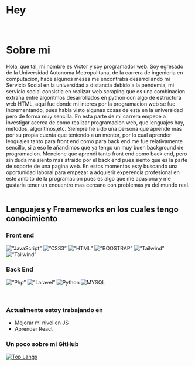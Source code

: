 <h1>Hey</h1>
<br>
<h1>Sobre mi</h1>
Hola, que tal, mi nombre es Victor y soy programador web. Soy egresado de la Universidad Autonoma Metropolitana, de la carrera de ingenieria en computacion,
hace algunos meses me encontraba desarrollando mi Servicio Social en la universidad a distancia debido a la pendemia, mi servicio social consistia en realizar web
scraping que es una combinacion extraña entre algoritmos desarrollados en python con algo de estructura web HTML, aqui fue donde mi interes por la programacion web
se fue incrementando, pues habia visto algunas cosas de esta en la universidad pero de forma muy sencilla. En esta parte de mi carrera empece a investigar acerca de
como realizar programacion web, que lenguajes hay, metodos, algoritmos,etc. Siempre he sido una persona que aprende mas por su propia cuenta que teniendo a un mentor, por
lo cual aprender lenguajes tanto para front end como para back end me fue relativamente sencillo, si a eso le añandimos que ya tengo un muy buen background de programacion.
Mencione que aprendi tanto front end como back end, pero sin duda me siento mas atraido por el back end pues siento que es la parte de soporte de una pagina web. En estos
momentos esty buscando una oportunidad laboral para empezar a adquierir experencia profesional en este ambito de la programacion pues es algo que me apasiona y me gustaria
tener un encuentro mas cercano con problemas ya del mundo real.
<br></br>
<h2>Lenguajes y Freameworks en los cuales tengo conocimiento</h2>
<h3>Front end</h3>
<div>
<img alt=”JavaScript” src="https://img.shields.io/badge/javascript-%23323330.svg?style=for-the-badge&logo=javascript&logoColor=%23F7DF1E"></img> <img alt=”CSS3” src="https://img.shields.io/badge/css3-%231572B6.svg?style=for-the-badge&logo=css3&logoColor=white"></img>
<img alt=”HTML” src="https://img.shields.io/badge/html5-%23E34F26.svg?style=for-the-badge&logo=html5&logoColor=white"></img> 
<img alt=”BOOSTRAP” src="https://img.shields.io/badge/bootstrap-%23563D7C.svg?style=for-the-badge&logo=bootstrap&logoColor=white"></img> 
<img alt=”Tailwind” src="https://img.shields.io/badge/tailwindcss-%2338B2AC.svg?style=for-the-badge&logo=tailwind-css&logoColor=white"></img> 
<img alt=”Tailwind” src="https://img.shields.io/badge/vuejs-%2335495e.svg?style=for-the-badge&logo=vuedotjs&logoColor=%234FC08D"></img> 
</div>
<h3>Back End</h3>
<div>
<img alt=”Php” src="https://img.shields.io/badge/php-%23777BB4.svg?style=for-the-badge&logo=php&logoColor=white"></img> 
<img alt=”Laravel” src="https://img.shields.io/badge/laravel-%23FF2D20.svg?style=for-the-badge&logo=laravel&logoColor=white"></img> 
<img alt="Python" src="https://img.shields.io/badge/python-3670A0?style=for-the-badge&logo=python&logoColor=ffdd54"></img>
<img alt="MYSQL"  src="https://img.shields.io/badge/mysql-%2300f.svg?style=for-the-badge&logo=mysql&logoColor=white"></img> 
</div>
<br></br>
<h3>Actualmente estoy trabajando en</h3>
<ul>
  <li>Mejorar mi nivel en JS</li>
  <li>Aprender React</li>
</ul>


<h3>Un poco sobre mi GitHub</h3>

[![Top Langs](https://github-readme-stats.vercel.app/api/top-langs/?username=VictorTellez1&layout=compact)](https://github.com/VictorTellez1)



